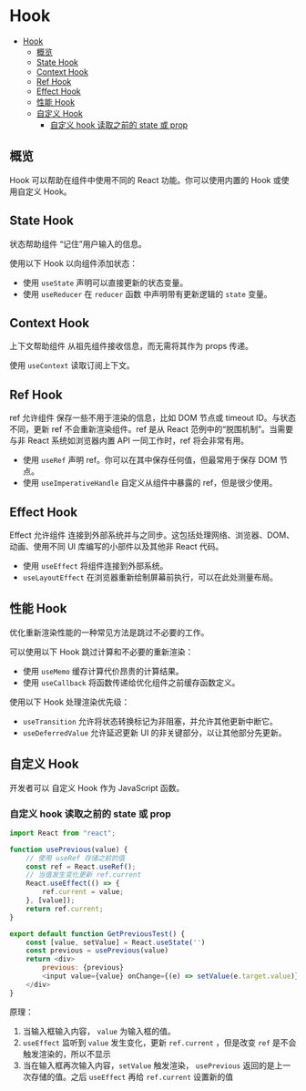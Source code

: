 # Hook

- [Hook](#hook)
  - [概览](#概览)
  - [State Hook](#state-hook)
  - [Context Hook](#context-hook)
  - [Ref Hook](#ref-hook)
  - [Effect Hook](#effect-hook)
  - [性能 Hook](#性能-hook)
  - [自定义 Hook](#自定义-hook)
    - [自定义 hook 读取之前的 state 或 prop](#自定义-hook-读取之前的-state-或-prop)

## 概览

Hook 可以帮助在组件中使用不同的 React 功能。你可以使用内置的 Hook 或使用自定义 Hook。

## State Hook

状态帮助组件 “记住”用户输入的信息。

使用以下 Hook 以向组件添加状态：

- 使用 `useState` 声明可以直接更新的状态变量。
- 使用 `useReducer` 在 `reducer` 函数 中声明带有更新逻辑的 `state` 变量。

## Context Hook

上下文帮助组件 从祖先组件接收信息，而无需将其作为 props 传递。

使用 `useContext` 读取订阅上下文。

## Ref Hook

ref 允许组件 保存一些不用于渲染的信息，比如 DOM 节点或 timeout ID。与状态不同，更新 ref 不会重新渲染组件。ref 是从 React 范例中的“脱围机制”。当需要与非 React 系统如浏览器内置 API 一同工作时，ref 将会非常有用。

- 使用 `useRef` 声明 ref。你可以在其中保存任何值，但最常用于保存 DOM 节点。
- 使用 `useImperativeHandle` 自定义从组件中暴露的 ref，但是很少使用。

## Effect Hook

Effect 允许组件 连接到外部系统并与之同步。这包括处理网络、浏览器、DOM、动画、使用不同 UI 库编写的小部件以及其他非 React 代码。

- 使用 `useEffect` 将组件连接到外部系统。
- `useLayoutEffect` 在浏览器重新绘制屏幕前执行，可以在此处测量布局。

## 性能 Hook

优化重新渲染性能的一种常见方法是跳过不必要的工作。

可以使用以下 Hook 跳过计算和不必要的重新渲染：

- 使用 `useMemo` 缓存计算代价昂贵的计算结果。
- 使用 `useCallback` 将函数传递给优化组件之前缓存函数定义。

使用以下 Hook 处理渲染优先级：

- `useTransition` 允许将状态转换标记为非阻塞，并允许其他更新中断它。
- `useDeferredValue` 允许延迟更新 UI 的非关键部分，以让其他部分先更新。

## 自定义 Hook

开发者可以 自定义 Hook 作为 JavaScript 函数。

### 自定义 hook 读取之前的 state 或 prop

```js
import React from "react";

function usePrevious(value) {
    // 使用 useRef 存储之前的值
    const ref = React.useRef();
    // 当值发生变化更新 ref.current
    React.useEffect(() => {
        ref.current = value;
    }, [value]);
    return ref.current;
}

export default function GetPreviousTest() {
    const [value, setValue] = React.useState('')
    const previous = usePrevious(value)
    return <div>
        previous: {previous}
        <input value={value} onChange={(e) => setValue(e.target.value)} />
    </div>
}
```

原理：

1. 当输入框输入内容， `value` 为输入框的值。
2. `useEffect` 监听到 `value` 发生变化，更新 `ref.current` ，但是改变 `ref` 是不会触发渲染的，所以不显示
3. 当在输入框再次输入内容，`setValue` 触发渲染， `usePrevious` 返回的是上一次存储的值。之后 `useEffect` 再给 `ref.current` 设置新的值
